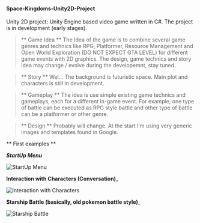 #### Space-Kingdoms-Unity2D-Project
Unity 2D project: Unity Engine based video game written in C#.
The project is in development (early stages).

> ** Game Idea **
> The Idea of the game is to combine several game genres and technics like RPG, Platformer, Resource Management and 
> Open World Exploration (DO NOT EXPECT GTA LEVEL) for different game events with 2D graphics.
> The design, game technics and story idea may change / evolve during the developemnt, stay tuned.

> ** Story **
> Wel... The background is futuristic space. Main plot and characters is still in development.

> ** Gameplay **
> The idea is use simple existing game technics and gameplays, each for a different in-game event. For example, one 
> type of battle can be executed as RPG style battle and other type of battle can be a platformer or 
> other genre.

> ** Design **
> Probably will change. At the start I'm using very generic images and templates found in Google.

** First examples **

_**StartUp Menu**_

![StartUp Menu](https://i.ibb.co/pJWwC9H/Unity-2018-4-33f1-Personal-Menu-Scene-unity-Space-Kingdoms-PC-Mac-Linux-Standalone-DX11-30-06-2021-1.png)

**Interaction with Characters (Conversation)**_

![Interaction with Characters](https://i.ibb.co/80W8VvL/Unity-2018-4-33f1-Personal-Menu-Scene-unity-Space-Kingdoms-PC-Mac-Linux-Standalone-DX11-30-06-2021-1.png)

**Starship Battle (basically, old pokemon battle style)**_

![Starship Battle](https://i.ibb.co/5Gmq2Bx/Unity-2018-4-33f1-Personal-Battle-Scene-unity-Space-Kingdoms-PC-Mac-Linux-Standalone-DX11-30-06-2021.png)
